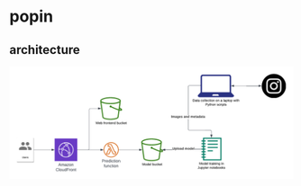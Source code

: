 # popin


## architecture

![application architecture diagram](https://github.com/tjouni/popin/raw/main/arch.png)
